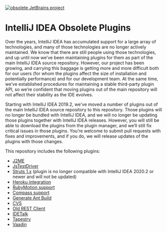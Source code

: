 [![obsolete JetBrains project](https://jb.gg/badges/obsolete.svg)](https://confluence.jetbrains.com/display/ALL/JetBrains+on+GitHub)

# IntelliJ IDEA Obsolete Plugins

Over the years, IntelliJ IDEA has accumulated support for a large array of technologies, and many of those technologies are no longer actively maintained. We know that there are still people using those technologies, and up until now we’ve been maintaining plugins for them as part of the main IntelliJ IDEA source repository. However, our project has been growing, and carrying this baggage is getting more and more difficult both for our users (for whom the plugins affect the size of installation and potentially performance) and for our development team. At the same time, we’ve established procedures for maintaining a stable third-party plugin API, so we’re confident that moving plugins out of the main repository will not affect their stability as the IDE evolves.

Starting with IntelliJ IDEA 2019.2, we've moved a number of plugins out of the main IntelliJ IDEA source repository to this repository. Those plugins will no longer be bundled with IntelliJ IDEA, and we will no longer be updating those plugins together with IntelliJ IDEA releases. However, you will still be able to download the plugins from the plugin manager, and we’ll still fix critical issues in those plugins. You’re welcome to submit pull requests with fixes and improvements, and if you do, we will release updates of the plugins with those changes.

This repository includes the following plugins:
  * [J2ME](https://plugins.jetbrains.com/plugin/12318-j2me)
  * [JsTestDriver](https://plugins.jetbrains.com/plugin/4468-jstestdriver-plugin)
  * [Struts 1.x](https://plugins.jetbrains.com/plugin/110-struts-1-x/) (plugin is no longer compatible with IntelliJ IDEA 2020.2 or newer and will not be updated)
  * [Heroku integration](https://plugins.jetbrains.com/plugin/7605-heroku-integration)
  * [RubyMotion support](https://plugins.jetbrains.com/plugin/10674-rubymotion-support)
  * [Compass support](https://plugins.jetbrains.com/plugin/13705-compass)
  * [Generate Ant Build](https://plugins.jetbrains.com/plugin/14169-ant-build-generation)
  * [CVS](https://plugins.jetbrains.com/plugin/10746-cvs)
  * [Old REST Client](https://plugins.jetbrains.com/plugin/16216-old-rest-client)
  * [IDETalk](https://plugins.jetbrains.com/plugin/233-idetalk)
  * [Tapestry](https://plugins.jetbrains.com/plugin/14589-tapestry)
  * [Vaadin](https://plugins.jetbrains.com/plugin/13199-vaadin-6-8)

